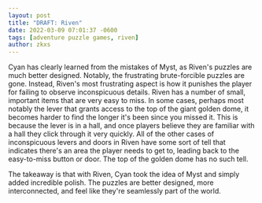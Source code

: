 ```yaml
---
layout: post
title: "DRAFT: Riven"
date: 2022-03-09 07:01:37 -0600
tags: [adventure puzzle games, riven]
author: zkxs
---
```


Cyan has clearly learned from the mistakes of Myst, as Riven's puzzles are much better designed. Notably, the frustrating brute-forcible puzzles are gone. Instead, Riven's most frustrating aspect is how it punishes the player for failing to observe inconspicuous details. Riven has a number of small, important items that are very easy to miss. In some cases, perhaps most notably the lever that grants access to the top of the giant golden dome, it becomes harder to find the longer it's been since you missed it. This is because the lever is in a hall, and once players believe they are familiar with a hall they click through it very quickly. All of the other cases of inconspicuous levers and doors in Riven have some sort of tell that indicates there's an area the player needs to get to, leading back to the easy-to-miss button or door. The top of the golden dome has no such tell.

The takeaway is that with Riven, Cyan took the idea of Myst and simply added incredible polish. The puzzles are better designed, more interconnected, and feel like they're seamlessly part of the world.
